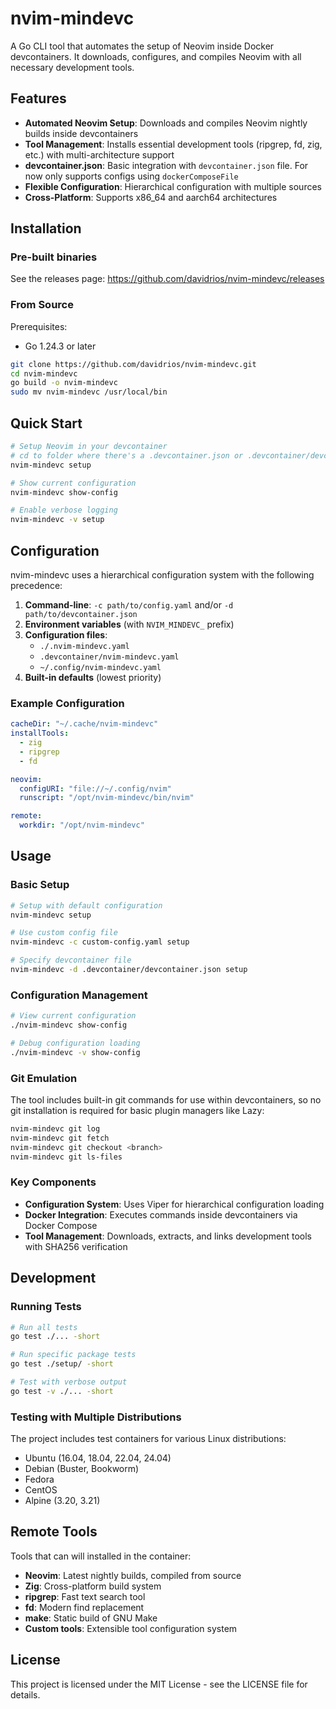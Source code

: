 # nvim-mindevc

A Go CLI tool that automates the setup of Neovim inside Docker devcontainers. It downloads, configures, and compiles Neovim with all necessary development tools.


## Features

- **Automated Neovim Setup**: Downloads and compiles Neovim nightly builds inside devcontainers
- **Tool Management**: Installs essential development tools (ripgrep, fd, zig, etc.) with multi-architecture support
- **devcontainer.json**: Basic integration with `devcontainer.json` file. For now only supports configs using `dockerComposeFile`
- **Flexible Configuration**: Hierarchical configuration with multiple sources
- **Cross-Platform**: Supports x86_64 and aarch64 architectures


## Installation


### Pre-built binaries

See the releases page: https://github.com/davidrios/nvim-mindevc/releases


### From Source

Prerequisites:

- Go 1.24.3 or later

```bash
git clone https://github.com/davidrios/nvim-mindevc.git
cd nvim-mindevc
go build -o nvim-mindevc
sudo mv nvim-mindevc /usr/local/bin
```

## Quick Start

```bash
# Setup Neovim in your devcontainer
# cd to folder where there's a .devcontainer.json or .devcontainer/devcontainer.json file
nvim-mindevc setup

# Show current configuration
nvim-mindevc show-config

# Enable verbose logging
nvim-mindevc -v setup
```


## Configuration

nvim-mindevc uses a hierarchical configuration system with the following precedence:

1. **Command-line**: `-c path/to/config.yaml` and/or `-d path/to/devcontainer.json`
2. **Environment variables** (with `NVIM_MINDEVC_` prefix)
3. **Configuration files**:
   - `./.nvim-mindevc.yaml`
   - `.devcontainer/nvim-mindevc.yaml`
   - `~/.config/nvim-mindevc.yaml`
4. **Built-in defaults** (lowest priority)

### Example Configuration

```yaml
cacheDir: "~/.cache/nvim-mindevc"
installTools:
  - zig
  - ripgrep
  - fd

neovim:
  configURI: "file://~/.config/nvim"
  runscript: "/opt/nvim-mindevc/bin/nvim"

remote:
  workdir: "/opt/nvim-mindevc"
```

## Usage

### Basic Setup

```bash
# Setup with default configuration
nvim-mindevc setup

# Use custom config file
nvim-mindevc -c custom-config.yaml setup

# Specify devcontainer file
nvim-mindevc -d .devcontainer/devcontainer.json setup
```

### Configuration Management

```bash
# View current configuration
./nvim-mindevc show-config

# Debug configuration loading
./nvim-mindevc -v show-config
```

### Git Emulation

The tool includes built-in git commands for use within devcontainers, so no git installation is required for basic plugin managers like Lazy:

```bash
nvim-mindevc git log
nvim-mindevc git fetch
nvim-mindevc git checkout <branch>
nvim-mindevc git ls-files
```


### Key Components

- **Configuration System**: Uses Viper for hierarchical configuration loading
- **Docker Integration**: Executes commands inside devcontainers via Docker Compose
- **Tool Management**: Downloads, extracts, and links development tools with SHA256 verification


## Development

### Running Tests

```bash
# Run all tests
go test ./... -short

# Run specific package tests
go test ./setup/ -short

# Test with verbose output
go test -v ./... -short
```


### Testing with Multiple Distributions

The project includes test containers for various Linux distributions:

- Ubuntu (16.04, 18.04, 22.04, 24.04)
- Debian (Buster, Bookworm)
- Fedora
- CentOS
- Alpine (3.20, 3.21)


## Remote Tools

Tools that can will installed in the container:

- **Neovim**: Latest nightly builds, compiled from source
- **Zig**: Cross-platform build system
- **ripgrep**: Fast text search tool
- **fd**: Modern find replacement
- **make**: Static build of GNU Make
- **Custom tools**: Extensible tool configuration system


## License

This project is licensed under the MIT License - see the LICENSE file for details.
